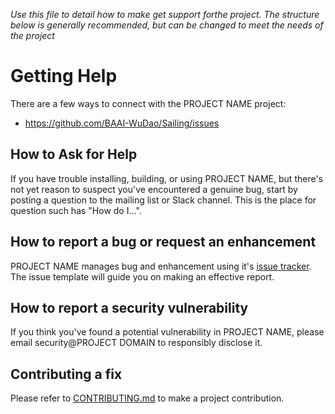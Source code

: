 _Use this file to detail how to make get support forthe project. The structure below is generally recommended, but can be changed to meet the needs of the project_

# Getting Help

There are a few ways to connect with the PROJECT NAME project:
* https://github.com/BAAI-WuDao/Sailing/issues

## How to Ask for Help

If you have trouble installing, building, or using PROJECT NAME, but there's not yet reason to suspect you've encountered a genuine bug,
start by posting a question to the mailing list or Slack channel. This is the place for question such has "How do I...".

## How to report a bug or request an enhancement

PROJECT NAME manages bug and enhancement using it's [issue tracker](https://github.com/BAAI-WuDao/Sailing/issues). The issue template will guide you on making an effective report.

## How to report a security vulnerability

If you think you've found a potential vulnerability in PROJECT NAME, please
email security@PROJECT DOMAIN to responsibly disclose it.

## Contributing a fix

Please refer to [CONTRIBUTING.md](CONTRIBUTING.md) to make a project contribution.
